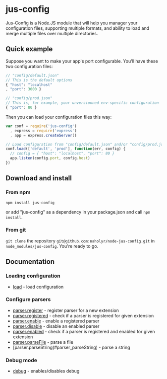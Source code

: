 # jus-config

Jus-Config is a Node.JS module that will help you manager your configuration files, supporting 
multiple formats, and ability to load and merge multiple files over multiple directories.

## Quick example

Suppose you want to make your app's port configurable. You'll have these two configuration files:

```javascript
// "config/default.json"
// This is the default options
{ "host": "localhost"
, "port": 3000 }

// "config/prod.json"
// This is, for example, your unversionned env-specific configuration
{ "port": 80 }
```

Then you can load your configuration files this way:

```javascript
var conf = require('jus-config')
  , express = require('express')
  , app = express.createServer()

// Load configuration from "config/default.json" and/or "config/prod.json"
conf.load(['default', 'prod'], function(err, config) {
  // config = { "host": "localhost", "port": 80 }
  app.listen(config.port, config.host)
})
```

## Download and install

### From npm

```
npm install jus-config
```

or add "jus-config" as a dependency in your package.json and call `npm install`.

### From git

`git clone` the repository `git@github.com:naholyr/node-jus-config.git` in `node_modules/jus-config`.
You're ready to go.

## Documentation

### Loading configuration

* [load](#load) - load configuration

### Configure parsers

* [parser.register](#parser_register) - register parser for a new extension
* [parser.registered](#parser_registered) - check if a parser is registered for given extension
* [parser.enable](#parser_enable) - enable a registered parser
* [parser.disable](#parser_disable) - disable an enabled parser
* [parser.enabled](#parser_enabled) - check if a parser is registered and enabled for given extension
* [parser.parseFile](#parser_parseFile) - parse a file
* [parser.parseString(#parser_parseString) - parse a string

### Debug mode

* [debug](#debug) - enables/disables debug
